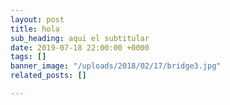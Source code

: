 ```yaml
---
layout: post
title: hola
sub_heading: aqui el subtitular
date: 2019-07-18 22:00:00 +0000
tags: []
banner_image: "/uploads/2018/02/17/bridge3.jpg"
related_posts: []

---
```

